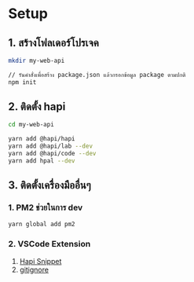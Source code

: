 
# Setup 

## 1. สร้างโฟลเดอร์โปรเจค

```bash
mkdir my-web-api

// รันคำสั่งเพื่อสร้าง package.json แล้วกรอกข้อมูล package ตามปกติ
npm init 
```

## 2. ติดตั้ง hapi

```bash
cd my-web-api

yarn add @hapi/hapi
yarn add @hapi/lab --dev
yarn add @hapi/code --dev
yarn add hpal --dev
```


## 3. ติดตั้งเครื่องมืออื่นๆ 

### 1. PM2 ช่วยในการ dev

```bash
yarn global add pm2
```

### 2. VSCode Extension

1. [Hapi Snippet](https://marketplace.visualstudio.com/items?itemName=deerawan.vscode-hapijs-snippets)
2. [gitignore](https://marketplace.visualstudio.com/items?itemName=codezombiech.gitignore)